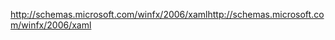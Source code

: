 <span data-ttu-id="1994f-101">http://schemas.microsoft.com/winfx/2006/xaml</span><span class="sxs-lookup"><span data-stu-id="1994f-101">http://schemas.microsoft.com/winfx/2006/xaml</span></span>